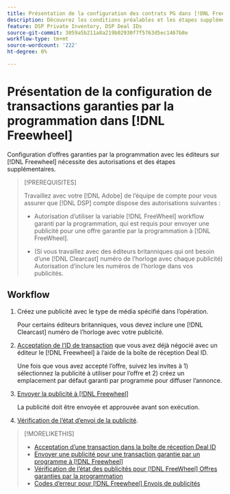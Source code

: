 ```yaml
---
title: Présentation de la configuration des contrats PG dans [!DNL Freewheel]
description: Découvrez les conditions préalables et les étapes supplémentaires nécessaires à l’exécution de publicités pour des offres garanties par programmation avec les éditeurs sur [!DNL Freewheel].
feature: DSP Private Inventory, DSP Deal IDs
source-git-commit: 3059a5b211a8a219b02930f7f5763d5ec1467b8e
workflow-type: tm+mt
source-wordcount: '222'
ht-degree: 0%

---
```


# Présentation de la configuration de transactions garanties par la programmation dans [!DNL Freewheel]

Configuration d’offres garanties par la programmation avec les éditeurs sur [!DNL Freewheel] nécessite des autorisations et des étapes supplémentaires.

>[!PREREQUISITES]
>
>Travaillez avec votre [!DNL Adobe] de l’équipe de compte pour vous assurer que [!DNL DSP] compte dispose des autorisations suivantes :
>
>* Autorisation d’utiliser la variable [!DNL FreeWheel] workflow garanti par la programmation, qui est requis pour envoyer une publicité pour une offre garantie par la programmation à [!DNL FreeWheel].
>
>* (Si vous travaillez avec des éditeurs britanniques qui ont besoin d’une [!DNL Clearcast] numéro de l’horloge avec chaque publicité) Autorisation d’inclure les numéros de l’horloge dans vos publicités.


## Workflow

1. Créez une publicité avec le type de média spécifié dans l’opération.

   Pour certains éditeurs britanniques, vous devez inclure une [!DNL Clearcast] numéro de l’horloge avec votre publicité.

1. [Acceptation de l’ID de transaction](#programmatic-guaranteed-set-up.md#pg-setup-deal-id-inbox) que vous avez déjà négocié avec un éditeur le [!DNL Freewheel] à l’aide de la boîte de réception Deal ID.

   Une fois que vous avez accepté l’offre, suivez les invites à 1) sélectionnez la publicité à utiliser pour l’offre et 2) créez un emplacement par défaut garanti par programme pour diffuser l’annonce.

1. [Envoyer la publicité à [!DNL Freewheel]](freewheel-submit.md)

   La publicité doit être envoyée et approuvée avant son exécution.

1. [Vérification de l’état d’envoi de la publicité](freewheel-check-status.md).

>[!MORELIKETHIS]
>
>* [Acceptation d’une transaction dans la boîte de réception Deal ID](deal-id-inbox-accept.md)
>* [Envoyer une publicité pour une transaction garantie par un programme à [!DNL Freewheel]](freewheel-submit.md)
>* [Vérification de l’état des publicités pour [!DNL FreeWheel] Offres garanties par la programmation](freewheel-check-status.md)
>* [Codes d’erreur pour [!DNL Freewheel] Envois de publicités](freewheel-error-codes.md)

